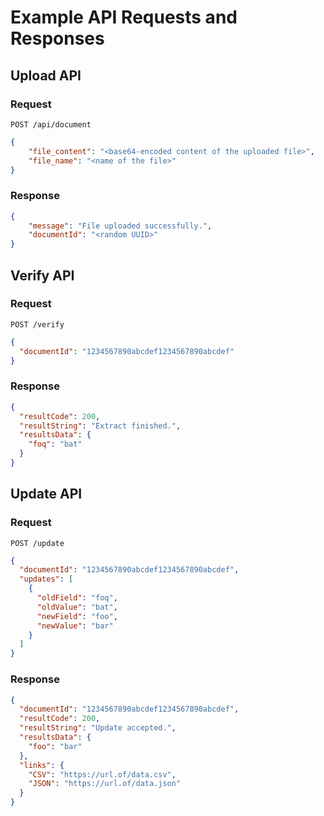 # Example API Requests and Responses

## Upload API

### Request

```http request
POST /api/document
```

```json
{
    "file_content": "<base64-encoded content of the uploaded file>",
    "file_name": "<name of the file>"
}
```

### Response

```json
{
    "message": "File uploaded successfully.",
    "documentId": "<random UUID>"
}
```

## Verify API

### Request

```text
POST /verify
```

```JSON
{
  "documentId": "1234567890abcdef1234567890abcdef"
}
```

### Response

```JSON
{
  "resultCode": 200,
  "resultString": "Extract finished.",
  "resultsData": {
    "foq": "bat"
  }
}
```

## Update API

### Request

```text
POST /update
```

```JSON
{
  "documentId": "1234567890abcdef1234567890abcdef",
  "updates": [
    {
      "oldField": "foq",
      "oldValue": "bat",
      "newField": "foo",
      "newValue": "bar"
    }
  ]
}
```

### Response

```JSON
{
  "documentId": "1234567890abcdef1234567890abcdef",
  "resultCode": 200,
  "resultString": "Update accepted.",
  "resultsData": {
    "foo": "bar"
  },
  "links": {
    "CSV": "https://url.of/data.csv",
    "JSON": "https://url.of/data.json"
  }
}
```
